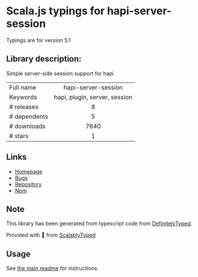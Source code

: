 
# Scala.js typings for hapi-server-session

Typings are for version 5.1

## Library description:
Simple server-side session support for hapi

|                    |                 |
| ------------------ | :-------------: |
| Full name          | hapi-server-session |
| Keywords           | hapi, plugin, server, session |
| # releases         | 8 |
| # dependents       | 5 |
| # downloads        | 7640 |
| # stars            | 1 |

## Links
- [Homepage](https://github.com/btmorex/hapi-server-session)
- [Bugs](https://github.com/btmorex/hapi-server-session/issues)
- [Repository](https://github.com/btmorex/hapi-server-session)
- [Npm](https://www.npmjs.com/package/hapi-server-session)
    


## Note
This library has been generated from typescript code from [DefinitelyTyped](https://definitelytyped.org).

Provided with :purple_heart: from [ScalablyTyped](https://github.com/oyvindberg/ScalablyTyped)

## Usage
See [the main readme](../../readme.md) for instructions.


